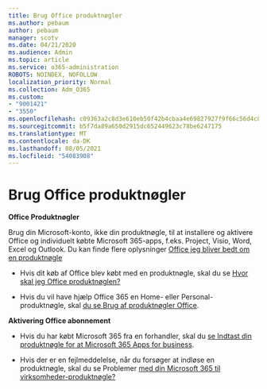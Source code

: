```yaml
---
title: Brug Office produktnøgler
ms.author: pebaum
author: pebaum
manager: scotv
ms.date: 04/21/2020
ms.audience: Admin
ms.topic: article
ms.service: o365-administration
ROBOTS: NOINDEX, NOFOLLOW
localization_priority: Normal
ms.collection: Adm_O365
ms.custom:
- "9001421"
- "3550"
ms.openlocfilehash: c09363a2c8d3e610eb50f42b4cbaa4e69827927f9f66c56d4c88b7ede3d85126
ms.sourcegitcommit: b5f7da89a650d2915dc652449623c78be6247175
ms.translationtype: MT
ms.contentlocale: da-DK
ms.lasthandoff: 08/05/2021
ms.locfileid: "54083908"
---
```

# <a name="using-office-product-keys"></a>Brug Office produktnøgler

**Office Produktnøgler**

Brug din Microsoft-konto, ikke din produktnøgle, til at installere og aktivere Office og individuelt købte Microsoft 365-apps, f.eks. Project, Visio, Word, Excel og Outlook. Du kan finde flere oplysninger [Office jeg bliver bedt om en produktnøgle](https://support.office.com/article/12a5763a-d45c-4685-8c95-a44500213759?ui=en-US&rs=en-US&ad=US#bkmk_promptforpkey)

- Hvis dit køb af Office blev købt med en produktnøgle, skal du se [Hvor skal jeg Office produktnøglen?](https://support.office.com/article/Where-to-enter-your-Office-product-key-0a82e5ae-739e-4b92-a6f4-2ec780c185db)

- Hvis du vil have hjælp Office 365 en Home- eller Personal-produktnøgle, skal [du se Brug af produktnøgler Office](https://support.office.com/article/using-product-keys-with-office-12a5763a-d45c-4685-8c95-a44500213759).

**Aktivering Office abonnement** 

- Hvis du har købt Microsoft 365 fra en forhandler, skal du [se Indtast din produktnøgle for at Microsoft 365 Apps for business](https://docs.microsoft.com/microsoft-365/commerce/enter-your-product-key).

- Hvis der er en fejlmeddelelse, når du forsøger at indløse en produktnøgle, skal du se Problemer [med din Microsoft 365 til virksomheder-produktnøgle?](https://docs.microsoft.com/microsoft-365/commerce/product-key-errors-and-solutions)
